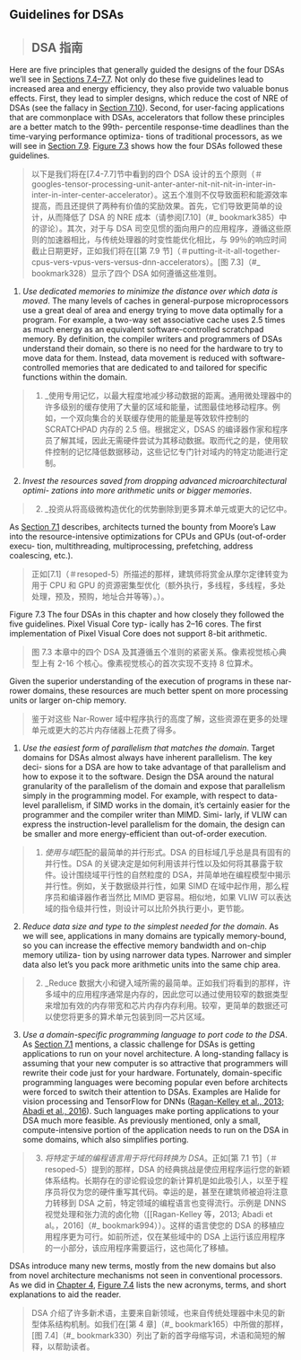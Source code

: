 ## Guidelines for DSAs

> ## DSA 指南

Here are five principles that generally guided the designs of the four DSAs we’ll see in [Sections 7.4–7.7](#googles-tensor-processing-unit-an-inference-data-center-accelerator). Not only do these five guidelines lead to increased area and energy efficiency, they also provide two valuable bonus effects. First, they lead to simpler designs, which reduce the cost of NRE of DSAs (see the fallacy in [Section 7.10](#_bookmark385)). Second, for user-facing applications that are commonplace with DSAs, accelerators that follow these principles are a better match to the 99th- percentile response-time deadlines than the time-varying performance optimiza- tions of traditional processors, as we will see in [Section 7.9](#putting-it-all-together-cpus-versus-gpus-versus-dnn-accelerators). [Figure 7.3](#_bookmark328) shows how the four DSAs followed these guidelines.

> 以下是我们将在[7.4-7.7]节中看到的四个 DSA 设计的五个原则（＃googles-tensor-processing-unit-anter-anter-nit-nit-nit-in-inter-in-inter-in-inter-center-accelerator）。这五个准则不仅导致面积和能源效率提高，而且还提供了两种有价值的奖励效果。首先，它们导致更简单的设计，从而降低了 DSA 的 NRE 成本（请参阅[7.10]（#_ bookmark385）中的谬论）。其次，对于与 DSA 司空见惯的面向用户的应用程序，遵循这些原则的加速器相比，与传统处理器的时变性能优化相比，与 99％的响应时间截止日期更好，正如我们将在[[第 7.9 节]（＃putting-it-it-all-together-cpus-vers-vpus-vers-versus-dnn-accelerators）。[图 7.3]（#_ bookmark328）显示了四个 DSA 如何遵循这些准则。

1. _Use dedicated memories to minimize the distance over which data is moved_. The many levels of caches in general-purpose microprocessors use a great deal of area and energy trying to move data optimally for a program. For example, a two-way set associative cache uses 2.5 times as much energy as an equivalent software-controlled scratchpad memory. By definition, the compiler writers and programmers of DSAs understand their domain, so there is no need for the hardware to try to move data for them. Instead, data movement is reduced with software-controlled memories that are dedicated to and tailored for specific functions within the domain.

> 1. \_使用专用记忆，以最大程度地减少移动数据的距离。通用微处理器中的许多级别的缓存使用了大量的区域和能量，试图最佳地移动程序。例如，一个双向集合的关联缓存使用的能量是等效软件控制的 SCRATCHPAD 内存的 2.5 倍。根据定义，DSAS 的编译器作家和程序员了解其域，因此无需硬件尝试为其移动数据。取而代之的是，使用软件控制的记忆降低数据移动，这些记忆专门针对域内的特定功能进行定制。

2. _Invest the resources saved from dropping advanced microarchitectural optimi- zations into more arithmetic units or bigger memories_.

> 2. \_投资从将高级微构造优化的优势删除到更多算术单元或更大的记忆中。

As [Section 7.1](#introduction-5) describes, architects turned the bounty from Moore’s Law into the resource-intensive optimizations for CPUs and GPUs (out-of-order execu- tion, multithreading, multiprocessing, prefetching, address coalescing, etc.).

> 正如[7.1]（＃resoped-5）所描述的那样，建筑师将赏金从摩尔定律转变为用于 CPU 和 GPU 的资源密集型优化（额外执行，多线程，多线程，多处处理，预及，预购，地址合并等等）。）。

Figure 7.3 The four DSAs in this chapter and how closely they followed the five guidelines. Pixel Visual Core typ- ically has 2–16 cores. The first implementation of Pixel Visual Core does not support 8-bit arithmetic.

> 图 7.3 本章中的四个 DSA 及其遵循五个准则的紧密关系。像素视觉核心典型上有 2-16 个核心。像素视觉核心的首次实现不支持 8 位算术。

Given the superior understanding of the execution of programs in these nar- rower domains, these resources are much better spent on more processing units or larger on-chip memory.

> 鉴于对这些 Nar-Rower 域中程序执行的高度了解，这些资源在更多的处理单元或更大的芯片内存储器上花费了得多。

1. _Use the easiest form of parallelism that matches the domain_. Target domains for DSAs almost always have inherent parallelism. The key deci- sions for a DSA are how to take advantage of that parallelism and how to expose it to the software. Design the DSA around the natural granularity of the parallelism of the domain and expose that parallelism simply in the programming model. For example, with respect to data-level parallelism, if SIMD works in the domain, it’s certainly easier for the programmer and the compiler writer than MIMD. Simi- larly, if VLIW can express the instruction-level parallelism for the domain, the design can be smaller and more energy-efficient than out-of-order execution.

> 1. *使用与域*匹配的最简单的并行形式。DSA 的目标域几乎总是具有固有的并行性。DSA 的关键决定是如何利用该并行性以及如何将其暴露于软件。设计围绕域平行性的自然粒度的 DSA，并简单地在编程模型中揭示并行性。例如，关于数据级并行性，如果 SIMD 在域中起作用，那么程序员和编译器作者当然比 MIMD 更容易。相似地，如果 VLIW 可以表达域的指令级并行性，则设计可以比阶外执行更小，更节能。

2. _Reduce data size and type to the simplest needed for the domain_. As we will see, applications in many domains are typically memory-bound, so you can increase the effective memory bandwidth and on-chip memory utiliza- tion by using narrower data types. Narrower and simpler data also let’s you pack more arithmetic units into the same chip area.

> 2. \_Reduce 数据大小和键入域所需的最简单。正如我们将看到的那样，许多域中的应用程序通常是内存的，因此您可以通过使用较窄的数据类型来增加有效的内存带宽和芯片内存内存利用。较窄，更简单的数据还可以使您将更多的算术单元包装到同一芯片区域。

3. _Use a domain-specific programming language to port code to the DSA_. As [Section 7.1](#introduction-5) mentions, a classic challenge for DSAs is getting applications to run on your novel architecture. A long-standing fallacy is assuming that your new computer is so attractive that programmers will rewrite their code just for your hardware. Fortunately, domain-specific programming languages were becoming popular even before architects were forced to switch their attention to DSAs. Examples are Halide for vision processing and TensorFlow for DNNs ([Ragan-Kelley et al., 2013; Abadi et al., 2016](#_bookmark994)). Such languages make porting applications to your DSA much more feasible. As previously mentioned, only a small, compute-intensive portion of the application needs to run on the DSA in some domains, which also simplifies porting.

> 3. _将特定于域的编程语言用于将代码转换为 DSA_。正如[第 7.1 节]（＃resoped-5）提到的那样，DSA 的经典挑战是使应用程序运行您的新颖体系结构。长期存在的谬论假设您的新计算机是如此吸引人，以至于程序员将仅为您的硬件重写其代码。幸运的是，甚至在建筑师被迫将注意力转移到 DSA 之前，特定领域的编程语言也变得流行。示例是 DNNS 视觉处理和张力流的卤化物（[[Ragan-Kelley 等，2013; Abadi et al。，2016]（#\_ bookmark994））。这样的语言使您的 DSA 的移植应用程序更为可行。如前所述，仅在某些域中的 DSA 上运行该应用程序的一小部分，该应用程序需要运行，这也简化了移植。

DSAs introduce many new terms, mostly from the new domains but also from novel architecture mechanisms not seen in conventional processors. As we did in [Chapter 4](#_bookmark165), [Figure 7.4](#_bookmark330) lists the new acronyms, terms, and short explanations to aid the reader.

> DSA 介绍了许多新术语，主要来自新领域，也来自传统处理器中未见的新型体系结构机制。如我们在[第 4 章]（#_ bookmark165）中所做的那样，[图 7.4]（#_ bookmark330）列出了新的首字母缩写词，术语和简短的解释，以帮助读者。
